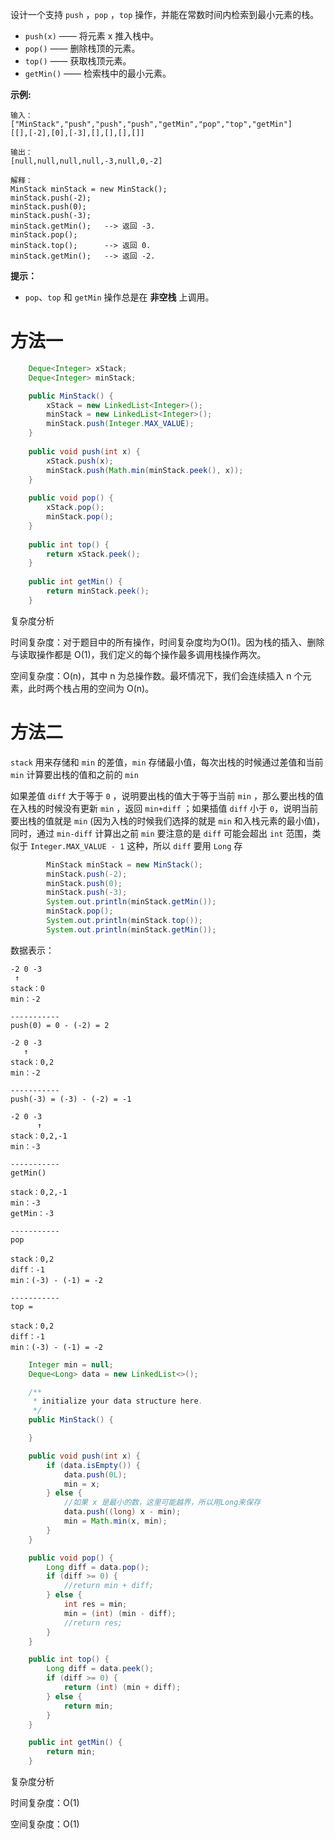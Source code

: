 设计一个支持 `push` ，`pop` ，`top` 操作，并能在常数时间内检索到最小元素的栈。

- `push(x)` —— 将元素 x 推入栈中。
- `pop()` —— 删除栈顶的元素。
- `top()` —— 获取栈顶元素。
- `getMin()` —— 检索栈中的最小元素。

**示例:**

```
输入：
["MinStack","push","push","push","getMin","pop","top","getMin"]
[[],[-2],[0],[-3],[],[],[],[]]

输出：
[null,null,null,null,-3,null,0,-2]

解释：
MinStack minStack = new MinStack();
minStack.push(-2);
minStack.push(0);
minStack.push(-3);
minStack.getMin();   --> 返回 -3.
minStack.pop();
minStack.top();      --> 返回 0.
minStack.getMin();   --> 返回 -2.
```

**提示：**

- `pop`、`top` 和 `getMin` 操作总是在 **非空栈** 上调用。

# 方法一

```java
    Deque<Integer> xStack;
    Deque<Integer> minStack;

    public MinStack() {
        xStack = new LinkedList<Integer>();
        minStack = new LinkedList<Integer>();
        minStack.push(Integer.MAX_VALUE);
    }
    
    public void push(int x) {
        xStack.push(x);
        minStack.push(Math.min(minStack.peek(), x));
    }
    
    public void pop() {
        xStack.pop();
        minStack.pop();
    }
    
    public int top() {
        return xStack.peek();
    }
    
    public int getMin() {
        return minStack.peek();
    }

```

复杂度分析

时间复杂度：对于题目中的所有操作，时间复杂度均为O(1)。因为栈的插入、删除与读取操作都是 O(1)，我们定义的每个操作最多调用栈操作两次。

空间复杂度：O(n)，其中 n 为总操作数。最坏情况下，我们会连续插入 n 个元素，此时两个栈占用的空间为 O(n)。

# 方法二

`stack` 用来存储和 `min` 的差值，`min` 存储最小值，每次出栈的时候通过差值和当前 `min` 计算要出栈的值和之前的 `min` 

如果差值 `diff` 大于等于 `0` ，说明要出栈的值大于等于当前 `min` ，那么要出栈的值在入栈的时候没有更新 `min` ，返回 `min+diff` ；如果插值 `diff` 小于 `0`，说明当前要出栈的值就是 `min` (因为入栈的时候我们选择的就是 `min` 和入栈元素的最小值)，同时，通过 `min-diff` 计算出之前 `min` 要注意的是 `diff` 可能会超出 `int` 范围，类似于 `Integer.MAX_VALUE - 1` 这种，所以 `diff` 要用 `Long` 存

```java
        MinStack minStack = new MinStack();
        minStack.push(-2);
        minStack.push(0);
        minStack.push(-3);
        System.out.println(minStack.getMin());
        minStack.pop();
        System.out.println(minStack.top());
        System.out.println(minStack.getMin());
```

数据表示：

```
-2 0 -3
 ↑ 
stack：0
min：-2

-----------
push(0) = 0 - (-2) = 2

-2 0 -3
   ↑ 
stack：0,2
min：-2

-----------
push(-3) = (-3) - (-2) = -1

-2 0 -3
      ↑ 
stack：0,2,-1
min：-3

-----------
getMin()

stack：0,2,-1
min：-3
getMin：-3

-----------
pop

stack：0,2
diff：-1
min：(-3) - (-1) = -2 

-----------
top = 

stack：0,2
diff：-1
min：(-3) - (-1) = -2 
```



```java
    Integer min = null;
    Deque<Long> data = new LinkedList<>();

    /**
     * initialize your data structure here.
     */
    public MinStack() {

    }

    public void push(int x) {
        if (data.isEmpty()) {
            data.push(0L);
            min = x;
        } else {
            //如果 x 是最小的数，这里可能越界，所以用Long来保存
            data.push((long) x - min);
            min = Math.min(x, min);
        }
    }

    public void pop() {
        Long diff = data.pop();
        if (diff >= 0) {
            //return min + diff;
        } else {
            int res = min;
            min = (int) (min - diff);
            //return res;
        }
    }

    public int top() {
        Long diff = data.peek();
        if (diff >= 0) {
            return (int) (min + diff);
        } else {
            return min;
        }
    }

    public int getMin() {
        return min;
    }
```

复杂度分析

时间复杂度：O(1)

空间复杂度：O(1)